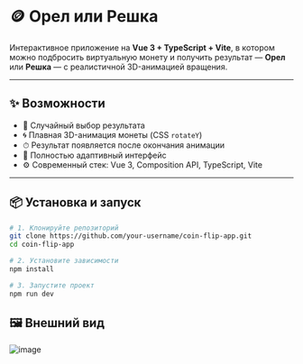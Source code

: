 # 🪙 Орел или Решка

Интерактивное приложение на **Vue 3 + TypeScript + Vite**, в котором можно подбросить виртуальную монету и получить результат — **Орел** или **Решка** — с реалистичной 3D-анимацией вращения.

---

## ✨ Возможности

- 🎯 Случайный выбор результата
- 🌀 Плавная 3D-анимация монеты (CSS `rotateY`)
- ⏱ Результат появляется после окончания анимации
- 📱 Полностью адаптивный интерфейс
- ⚙️ Современный стек: Vue 3, Composition API, TypeScript, Vite

---

## 📦 Установка и запуск

```bash
# 1. Клонируйте репозиторий
git clone https://github.com/your-username/coin-flip-app.git
cd coin-flip-app

# 2. Установите зависимости
npm install

# 3. Запустите проект
npm run dev 
```

## 🖼 Внешний вид

![image](https://github.com/user-attachments/assets/24777bea-0aaa-4c2e-8143-8b124e59a735)
